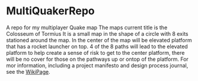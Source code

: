 # MultiQuakerRepo
A repo for my multiplayer Quake map
The maps current title is the Colosseum of Tormius
It is a small map in the shape of a circle with 8 exits stationed around the map. In the center of the map will be elevated platform that has a rocket launcher on top. 4 of the 8 paths will lead to the elevated platform to help create a sense of risk to get to the center platform, there will be no cover for those on the pathways up or ontop of the platform.
For mor information, including a project manifesto and design process journal, see the [WikiPage](https://github.com/XandalS/MultiQuakerRepo/wiki).
